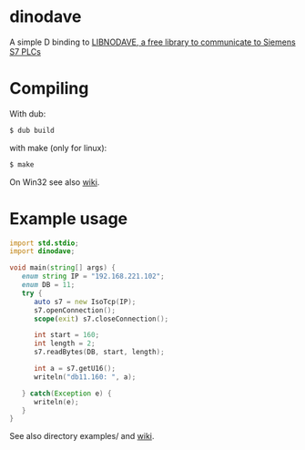 # dinodave
A simple D binding to [LIBNODAVE, a free library to communicate to Siemens S7 PLCs](https://github.com/netdata/libnodave)

# Compiling
With dub:

```sh
$ dub build
```
with make (only for linux):

```sh
$ make
```

On Win32 see also [wiki](https://github.com/o3o/dinodave/wiki/Compiling%20for%20Win32).

# Example usage
```D
import std.stdio;
import dinodave;

void main(string[] args) {
   enum string IP = "192.168.221.102";
   enum DB = 11;
   try {
      auto s7 = new IsoTcp(IP);
      s7.openConnection();
      scope(exit) s7.closeConnection();

      int start = 160;
      int length = 2;
      s7.readBytes(DB, start, length);

      int a = s7.getU16();
      writeln("db11.160: ", a);

   } catch(Exception e) {
      writeln(e);
   }
}
```

See also directory examples/ and [wiki](https://github.com/o3o/dinodave/wiki/).
